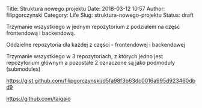 Title: Struktura nowego projektu
Date: 2018-03-12 10:57
Author: filipgorczynski
Category: Life
Slug: struktura-nowego-projektu
Status: draft

Trzymanie wszystkiego w jednym repozytorium z podziałem na część frontendową i backendową.

Oddzielne repozytoria dla każdej z części - frontendowej i backendowej

Trzymanie wszystkiego w 3 repozytoriach, z których jedno jest repozytorium głównym a pozostałe 2 oznaczone są jako podmoduły (submodules)

https://gist.github.com/filipgorczynski/d5fa98f3b63dc0016a995d923460dbd9

https://github.com/taigaio
